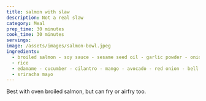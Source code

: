 ```yaml
---
title: salmon with slaw
description: Not a real slaw
category: Meal
prep_time: 30 minutes
cook_time: 30 minutes
servings:
image: /assets/images/salmon-bowl.jpeg
ingredients:
  - broiled salmon - soy sauce - sesame seed oil - garlic powder - onion powder - sriracha - brown sugar
  - rice
  - edamame - cucumber - cilantro - mango - avocado - red onion - bell pepper - garlic
  - sriracha mayo
---
```



Best with oven broiled salmon, but can fry or airfry too.
